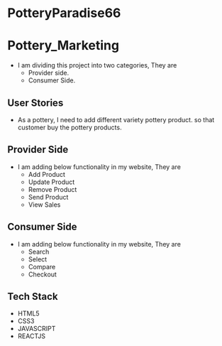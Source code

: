 # PotteryParadise66
# Pottery_Marketing
- I am dividing this project into two categories, They are
    - Provider side.
    - Consumer Side.

## User Stories
- As a pottery, I need to add different variety pottery product. so that customer buy the pottery products.

## Provider Side
- I am adding below functionality in my website, They are
    - Add Product
    - Update Product
    - Remove Product
    - Send Product
    - View Sales

## Consumer Side
- I am adding below functionality in my website, They are
   - Search
   - Select
   - Compare
   - Checkout

## Tech Stack
- HTML5
- CSS3
- JAVASCRIPT
- REACTJS
